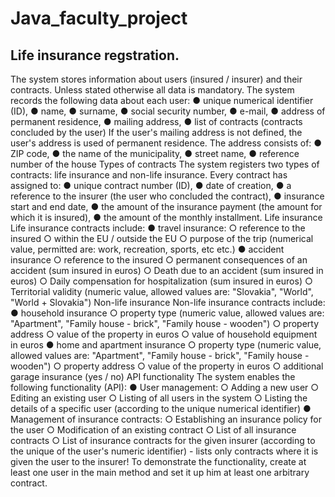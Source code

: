 # Java_faculty_project

## Life insurance regstration.

The system stores information about users (insured / insurer) and their contracts. Unless stated otherwise all data is mandatory.
The system records the following data about each user:
● unique numerical identifier (ID),
● name,
● surname,
● social security number,
● e-mail,
● address of permanent residence,
● mailing address,
● list of contracts (contracts concluded by the user)
If the user's mailing address is not defined, the user's address is used
of permanent residence. The address consists of:
● ZIP code,
● the name of the municipality,
● street name,
● reference number of the house
Types of contracts
The system registers two types of contracts: life insurance and non-life insurance. Every contract has
assigned to:
● unique contract number (ID),
● date of creation,
● a reference to the insurer (the user who concluded the contract),
● insurance start and end date,
● the amount of the insurance payment (the amount for which it is insured),
● the amount of the monthly installment.
Life insurance
Life insurance contracts include:
● travel insurance:
○ reference to the insured
○ within the EU / outside the EU
○ purpose of the trip (numerical value, permitted are: work, recreation, sports, etc
etc.)
● accident insurance
○ reference to the insured
○ permanent consequences of an accident (sum insured in euros)
○ Death due to an accident (sum insured in euros)
○ Daily compensation for hospitalization (sum insured in euros)
○ Territorial validity (numeric value, allowed values ​​are: "Slovakia",
"World", "World + Slovakia")
Non-life insurance
Non-life insurance contracts include:
● household insurance
○ property type (numeric value, allowed values ​​are: "Apartment", "Family
house - brick", "Family house - wooden")
○ property address
○ value of the property in euros
○ value of household equipment in euros
● home and apartment insurance
○ property type (numeric value, allowed values ​​are: "Apartment", "Family
house - brick", "Family house - wooden")
○ property address
○ value of the property in euros
○ additional garage insurance (yes / no)
API functionality
The system enables the following functionality (API):
● User management:
○ Adding a new user
○ Editing an existing user
○ Listing of all users in the system
○ Listing the details of a specific user (according to the unique numerical
identifier)
● Management of insurance contracts:
○ Establishing an insurance policy for the user
○ Modification of an existing contract
○ List of all insurance contracts
○ List of insurance contracts for the given insurer (according to the unique
of the user's numeric identifier) ​​- lists only contracts where it is given
the user to the insurer!
To demonstrate the functionality, create at least one user in the main method and set it up
him at least one arbitrary contract.

